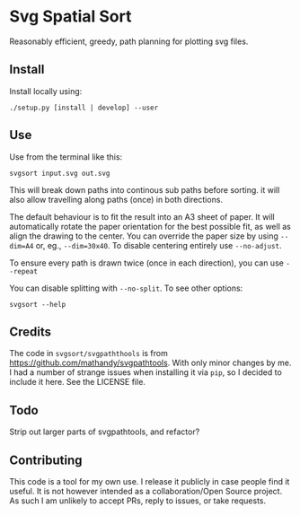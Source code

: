 # Svg Spatial Sort


Reasonably efficient, greedy, path planning for plotting svg files.


## Install

Install locally using:

    ./setup.py [install | develop] --user


## Use

Use from the terminal like this:

    svgsort input.svg out.svg

This will break down paths into continous sub paths before sorting. it will
also allow travelling along paths (once) in both directions.

The default behaviour is to fit the result into an A3 sheet of paper. It will
automatically rotate the paper orientation for the best possible fit, as well
as align the drawing to the center. You can override the paper size by using
`--dim=A4` or, eg., `--dim=30x40`. To disable centering entirely use
`--no-adjust`.

To ensure every path is drawn twice (once in each direction), you can use
`--repeat`

You can disable splitting with `--no-split`. To see other options:

    svgsort --help


## Credits

The code in `svgsort/svgpaththools` is from
https://github.com/mathandy/svgpathtools. With only minor changes by me. I had
a number of strange issues when installing it via `pip`, so I decided to
include it here. See the LICENSE file.


## Todo

Strip out larger parts of svgpathtools, and refactor?


## Contributing

This code is a tool for my own use. I release it publicly in case people find
it useful. It is not however intended as a collaboration/Open Source project.
As such I am unlikely to accept PRs, reply to issues, or take requests.

